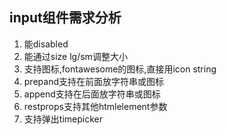 ## input组件需求分析

1. 能disabled
2. 能通过size lg/sm调整大小
3. 支持图标,fontawesome的图标,直接用icon string
4. prepand支持在前面放字符串或图标
5. append支持在后面放字符串或图标
6. restprops支持其他htmlelement参数
7. 支持弹出timepicker
